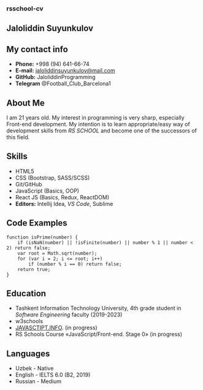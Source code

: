 ### rsschool-cv

## Jaloliddin Suyunkulov

## My contact info

- **Phone:** +998 (94) 641-66-74
- **E-mail:** jaloliddinsuyunkulov@mail.com
- **GitHub:** JaloliddinProgramming
- **Telegram** @Football_Club_Barcelona1

## About Me

I am 21 years old. My interest in programming is very sharp, especially Front-end development. My intention is to learn appropriate/easy way of development skills from _RS SCHOOL_ and become one of the successors of this field.

## Skills

- HTML5
- CSS (Bootstrap, SASS/SCSS)
- Git/GitHub
- JavaScript (Basics, OOP)
- React JS (Basics, Redux, ReactDOM)
- **Editors:** Intellij Idea, _VS Code_, Sublime

## Code Examples

```
function isPrime(number) {
    if (isNaN(number) || !isFinite(number) || number % 1 || number < 2) return false;
    var root = Math.sqrt(number);
    for (var i = 2; i <= root; i++)
        if (number % i == 0) return false;
    return true;
}
```

## Education

- Tashkent Information Technology University, 4th grade student in _Software Engineering_ faculty (2019-2023)
- w3schools
- [JAVASCTIPT.INFO](https://javascript.info/). (in progress)
- RS Schools Course «JavaScript/Front-end. Stage 0» (in progress)

## Languages

- Uzbek - Native
- English - IELTS 6.0 (B2, 2019)
- Russian - Medium
